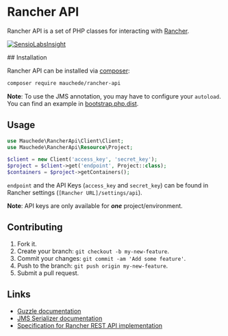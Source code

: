 # Rancher API

Rancher API is a set of PHP classes for interacting with [Rancher](http://rancher.com/rancher/).

[![SensioLabsInsight](https://insight.sensiolabs.com/projects/1f7de942-8900-4f1b-8840-013d2e62b8bc/big.png)](https://insight.sensiolabs.com/projects/1f7de942-8900-4f1b-8840-013d2e62b8bc)

## Installation

Rancher API can be installed via [composer](https://getcomposer.org/):

```bash
composer require mauchede/rancher-api
```

__Note__: To use the JMS annotation, you may have to configure your `autoload`. You can find an example in [bootstrap.php.dist](https://github.com/mauchede/rancher-api/blob/master/bootstrap.php.dist).

## Usage

```php
use Mauchede\RancherApi\Client\Client;
use Mauchede\RancherApi\Resource\Project;

$client = new Client('access_key', 'secret_key');
$project = $client->get('endpoint', Project::class);
$containers = $project->getContainers();
```

`endpoint` and the API Keys (`access_key` and `secret_key`) can be found in Rancher settings (`[Rancher URL]/settings/api`).

__Note__: API keys are only available for ***one*** project/environment.

## Contributing

1. Fork it.
2. Create your branch: `git checkout -b my-new-feature`.
3. Commit your changes: `git commit -am 'Add some feature'`.
4. Push to the branch: `git push origin my-new-feature`.
5. Submit a pull request.

## Links

* [Guzzle documentation](https://guzzle.readthedocs.org/)
* [JMS Serializer documentation](http://jmsyst.com/libs/serializer)
* [Specification for Rancher REST API implementation](https://github.com/rancher/api-spec)
